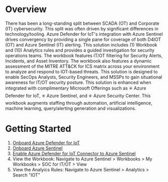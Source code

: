 # Overview
There has been a long-standing split between SCADA (OT) and Corporate (IT) cybersecurity. This split was often driven by significant differences in technology/tooling. Azure Defender for IoT's integration with Azure Sentinel drives convergency by providing a single pane for coverage of both D4IOT (OT) and Azure Sentinel (IT) alerting. 
This solution includes (1) Workbook and (10) Analytics rules and provides a guided investigation for security operations teams. The workbook features IT/OT filtering for Security Alerts, Incidents, and Asset Inventory. The workbook also features a dynamic assessment of the MITRE ATT&CK for ICS matrix across your environment to analyze and respond to IOT-based threats. This solution is designed to enable SecOps Analysts, Security Engineers, and MSSPs to gain situational awareness for IT/OT security posture. This solution is enhanced when integrated with complimentary Microsoft Offerings such as ✳️ Azure Defender for IoT, ✳️ Azure Sentinel, and ✳️ Azure Security Center. This workbook augments staffing through automation, artificial intelligence, machine learning, query/alerting generation and visualizations.

# Getting Started
1)  [Onboard Azure Defender for IoT](https://docs.microsoft.com/azure/defender-for-iot/device-builders/quickstart-onboard-iot-hub)
2)  [Onboard Azure Sentinel](https://docs.microsoft.com/azure/sentinel/quickstart-onboard) 
3)  [Enable Azure Defender for IoT Connector to Azure Sentinel](https://docs.microsoft.com/azure/defender-for-iot/organizations/how-to-configure-with-sentinel)
4)  View the Workbook: Navigate to Azure Sentinel > Workbooks > My Workbooks > SOC for IT/OT > View 
5)  View the Analyics Rules: Navigate to Azure Sentinel > Analytics > Search "IOT"



